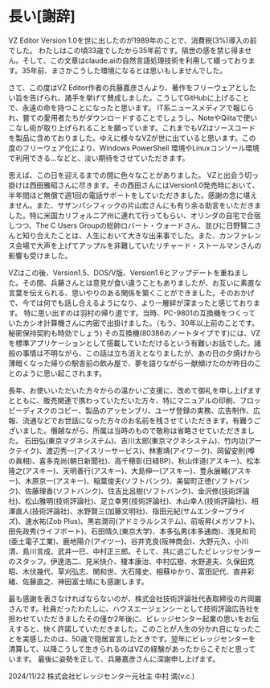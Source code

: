 # 長い[謝辞]

VZ Editor Version 1.0を世に出したのが1989年のことで、消費税(3%)導入の前でした。
わたしはこの頃33歳でしたから35年前です。隔世の感を禁じ得ません。そして、この文章はclaude.aiの自然言語処理技術を利用して綴っております。35年前、まさかこうした環境になるとは思いもしませんでした。

さて、この度はVZ Editor作者の兵藤嘉彦さんより、著作をフリーウェアとしたい旨を告げられ、諸手を挙げて賛成しました。こうしてGitHubに上げることで、永遠の命を持つことになったと思います。
IT系ニュースメディアで報じられ、嘗ての愛用者たちがダウンロードすることでしょうし、NoteやQiitaで使いこなし術が取り上げられることを願っています。これまでもVZはソースコードを製品に含めておりました。ゆえに様々なVZが世に出ていると思います。この度のフリーウェア化により、Windows PowerShell 環境やLinuxコンソール環境で利用できる…などと、淡い期待をさせていただきます。

思えば、この日を迎えるまでの間に色々なことがありました。
VZと出会う切っ掛けは西田雅昭さんに尽きます。その西田さんにはVersion1.0発売時において、半年間ほど無償で週1回の電話サポートをしていただきました。感謝の念に堪えません。また、サザンパシフィックの片山宏さんにも有り余る助言をいただきました。特に米国カリフォルニア州に連れて行ってもらい、オリンダの自宅で合宿しつつ、The C Users Groupの総帥ロバート・ウォードさん、並びに日野賢二さんと知り合えたことは、人生において大きな出来事でした。また、カンファレンス会場で大声を上げてアップルを非難していたリチャード・ストールマンさんの影響も受けました。

VZはこの後、Version1.5、DOS/V版、Version1.6とアップデートを重ねました。その間、兵藤さんとは意見が食い違うこともありましたが、お互いに素直な言葉を伝えられる、思いやりのある関係を築くことができました。そのおかげで、今では何でも話し合えるようになり、より一層絆が深まったと感じております。
特に思い出すのは羽村の帰り道です。当時、PC-9801の互換機をつくっていたカシオ計算機さんに内密で出掛けました。（もう、30年以上前のことです。秘密保持契約も時効でしょう)
その互換機(80386のノートタイプです)には、VZを標準アプリケーションとして搭載していただけるという有難いお話でした。諸般の事情は不明ながら、この話は立ち消えとなりましたが、あの日の夕焼けから薄暗くなった帰りの駅舎前の飲み屋で、夢を語りながら一献傾けたのが昨日のことのように思い起こされます。

長年、お使いいただいた方々からの温かいご支援に、改めて御礼を申し上げますとともに、販売関連で携わっていただいた方々、特にマニュアルの印刷、フロッピーディスクのコピー、製品のアッセンブリ、ユーザ登録の実務、広告制作、広報、流通などでお世話になった方々のお名前を残させていただきます。有難うございました。僭越ながら、所属は当時のもので敬称は省略させていただきました。
石田弘(東京マグネシステム)、吉川太郎(東京マグネシステム)、竹内功(アークテイク)、渡辺秀一(アイスリーサービス)、林憲靖(アイワーク)、岡留安則(噂の眞相)、喜多克尚(朝日新聞社)、高千穂彰(日経BP)、秋山伴道(アスキー)、松本隆之(アスキー)、天明善行(アスキー)、大島伸一(アスキー)、豊永展輔(アスキー)、木原京一(アスキー)、稲葉俊夫(ソフトバンク)、美留町正徳(ソフトバンク)、佐藤理香(ソフトバンク)、住吉比呂樹(ソフトバンク)、金沢修(技術評論社)、松山雅明(技術評論社)、足立幸男(技術評論社)、木山幸人(技術評論社)、相澤直人(技術評論社)、水野賢三(加藤文明社)、指田元紀(サムエンタープライズ)、速水祐(Zob Plus)、黒岩潤司(アドミラルシステム)、前坂昇(メガソフト)、田先政秀(ライフボート)、石田晴久(東京大学)、本多弘男(本多通商)、浅見和司(亜土電子工業)、鹿地陽介(アイツー)、谷井克良(阪神商会)、大野元久、小川清、島川言成、武井一巳、中村正三郎。そして、共に過ごしたビレッジセンターのスタッフ。伊達浩二、見米快介、榎本康治、中村広樹、水野道夫、久保田克昭、木伏幾代、草刈弘志、関和世、大石隆史、相蘇ゆかり、富田記代、直井彩緒、佐藤直之、神田富士晴にも感謝します。

最も感謝を表さなければならないのが、株式会社技術評論社代表取締役の片岡巌さんです。社員だったわたしに、ハウスエージェンシーとして技術評論広告社を担わせていただきましたその僅か2年後に、ビレッジセンター起業の思いをお伝えすると、快く許諾していただきました。このことが人生の分かれ目になったことを実感したのは、50歳で隠居宣言したときです。翌年にビレッジセンターを清算して、以降こうして生きられるのはVZの経験があったからこそだと思っています。
最後に姿勢を正して、兵藤嘉彦さんに深謝申し上げます。

2024/11/22 
株式会社ビレッジセンター元社主   中村 満(v.c.)
